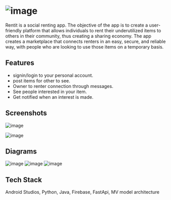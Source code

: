 
# ![image](https://user-images.githubusercontent.com/77110578/211846667-a50292d9-d56a-423d-9baa-25c32ef22bfc.png)

Rentit is a social renting app.
 The objective of the app is to create a user-friendly platform that allows individuals to rent their underutilized items to others in their community, thus creating a sharing economy.
 The app creates a marketplace that connects renters in an easy, secure, and reliable way, with people who are looking to use those items on a temporary basis.




## Features

- signin/login to your personal account.
- post items for other to see.
- Owner to renter connection through messages.
- See people interested in your item.
- Get notified when an interest is made.



## Screenshots

![image](https://user-images.githubusercontent.com/77110578/211845988-d279d8fb-994d-4d58-b81e-892d006f60d2.png)

![image](https://user-images.githubusercontent.com/77110578/211846160-7649ffce-dd6e-454a-b218-1764ae3e2c9e.png)

## Diagrams
![image](https://user-images.githubusercontent.com/77110578/211847228-72272100-1cb7-4254-a319-58aeb1b333b2.png)
![image](https://user-images.githubusercontent.com/77110578/211847498-833ef893-a123-4eb4-853b-376e0d7b8e0e.png)
![image](https://user-images.githubusercontent.com/77110578/211847817-b5250621-8cbc-412b-9558-403cdfa3c5a1.png)
## Tech Stack

Android Studios, Python, Java, Firebase, FastApi, MV model architecture




